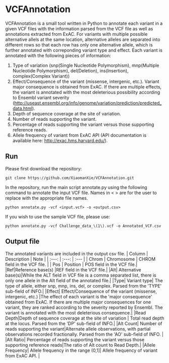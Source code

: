 # VCFAnnotation

VCFAnnotation is a small tool written in Python to annotate each variant in a given VCF files with the information 
parsed from the VCF file as well as annotations extracted from ExAC. For variants with multiple possible alternative 
allels at the same location, alternative alleles are separated into different rows so that each row has only one 
alternative allele, which is further annotated with correponding variant type and effect.
Each variant is annotated with the following pieces of information:
1. Type of variation (snp(Single Nucleotide Polymorphism), mnp(Multiple Nucleotide Polymorphism), del(Deletion), ins(Insertion), complex(Complex Variant))
2. Effect/Consequence of the variant (missense, intergenic, etc.). Variant major consequence is obtained from ExAC. If there are multiple effects, the variant is annotated with the most deleterious possibility according to Ensembl variant severity (http://useast.ensembl.org/info/genome/variation/prediction/predicted_data.html). 
3. Depth of sequence coverage at the site of variation.
4. Number of reads supporting the variant.
5. Percentage of reads supporting the variant versus those supporting reference reads.
6. Allele frequency of variant from ExAC API (API documentation is available here:
http://exac.hms.harvard.edu/).

## Run
Please first download the repository:
```
git clone https://github.com/XiaomanXie/VCFAnnotation.git
```
In the repository, run the main script annotate.py using the following command to annotate the input VCF file. Names in < > are for the user to replace with the appropriate file names.
```
python annotate.py -vcf <input.vcf> -o <output.csv>
```
If you wish to use the sample VCF file, please use:
```
python annotate.py -vcf Challenge_data_\(1\).vcf -o Annotated_VCF.csv
```
## Output file
The annotated variants are included in the output csv file. 
| Column | Description | Note |
|     :---:    |     :---:      | :--- |
| Chrom   | Chromosome     | CHROM field in the VCF file.  |
| Pos     | Position       | POS field in the VCF file.|
|Ref|Reference base(s) |REF field in the VCF file.|
|Alt| Alternative base(s)|While the ALT field in VCF file is a comma separated list, there is only one allele in the Alt field of the annotated file.|
|Type| Variant type| The type of allele, either snp, mnp, ins, del, or complex. Parsed from the 'TYPE' sub-field of INFO.|
|Effect| Effect/Consequence of the variant (missense, intergenic, etc.) |The effect of each variant is the 'major consequence' obtained from ExAC. If there are multiple major consequences for one variant, they are ranked according to the severity reported by Ensembl. The variant is annotated with the most deleterious consequence.|
|Read Depth|Depth of sequence coverage at the site of variation | Total read depth at the locus. Parsed from the 'DP' sub-field of INFO.|
|Alt Count| Number of reads supporting the variant|Alternate allele observations, with partial observations recorded fractionally. Parsed from the 'AO' sub-field of INFO. |
|Alt Ratio| Percentage of reads supporting the variant versus those supporting reference reads|The ratio of Alt count to Read Depth.|
|Allele Frequency| Allele frequency in the range (0,1]| Allele frequency of variant from ExAC API. |



